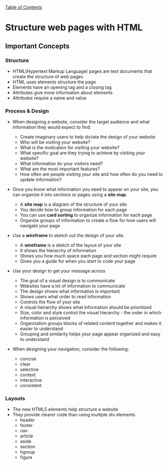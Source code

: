 [Table of Contents](https://peterjstaker.github.io/reading-notes/)

# **Structure web pages with HTML**

## Important Concepts

### Structure

* HTML(Hypertext Markup Language) pages are text documents that create the structure of web pages
* HTML uses elements structure the page 
* Elements have an opening tag and a closing tag
* Attributes give more information about elements 
* Attributes require a name and value


### Process & Design

* When designing a website, consider the target audience and what information they would expect to find.

    * Create imaginary users to help dictate the design of your website
    * Who will be visiting your website?
    * What is the motication for visiting your website?
    * What specific goal are they trying to achieve by visiting your website?
    * What information do your visitors need?
    * What are the most important features?
    * How often are people visiting your site and how often do you need to update information?

* Once you know what information you need to appear on your site, you can organize it into sections or pages using a **site map**. 

    * A **site map** is a diagram of the structure of your site
    * You decide how to group information for each page
    * You can use **card sorting** to organize information for each page
    * Organize groups of information to create a flow for how users will navigate your page
    

* Use a **wireframe** to sketch out the design of your site.

    * A **wireframe** is a sketch of the layout of your site
    * It shows the hierarchy of information
    * Shows you how much space each page and section might require
    * Gives you a guide for when you start to code your page

* Use your design to get your message across

    * The goal of a visual design is to communicate
    * Websites have a lot of information to communicate
    * The design shows what information is important
    * Shows users what order to read information
    * Controls the flow of your site
    * A visual heirarchy shows what information should be prioritized
    * Size, color and style control the visual hierarchy - the order in which information is perceived
    * Organization groups blocks of related content together and makes it easier to understand
    * Grouping and similarity helps your page appear organized and easy to understand

* When designing your navigation, consider the following:
    * concise
    * clear
    * selective
    * context
    * interactive
    * consistent    

### Layouts

* The new HTML5 elements help structure a website 
* They provide clearer code than using multiple div elements
    * header
    * footer
    * nav
    * article
    * aside
    * section
    * hgroup
    * figure